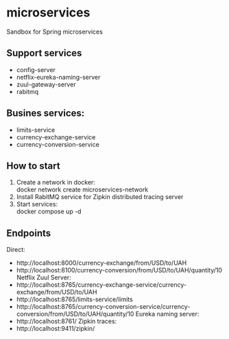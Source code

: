 # microservices
Sandbox for Spring microservices 

## Support services
- config-server
- netflix-eureka-naming-server
- zuul-gateway-server
- rabitmq

## Busines services:
- limits-service
- currency-exchange-service
- currency-conversion-service

## How to start
1. Create a network in docker:  
    docker network create microservices-network
2. Install RabitMQ service for Zipkin distributed tracing server 
3. Start services:  
    docker compose up -d
   
## Endpoints
Direct:
- http://localhost:8000/currency-exchange/from/USD/to/UAH
- http://localhost:8100/currency-conversion/from/USD/to/UAH/quantity/10
  Netflix Zuul Server:
- http://localhost:8765/currency-exchange-service/currency-exchange/from/USD/to/UAH
- http://localhost:8765/limits-service/limits
- http://localhost:8765/currency-conversion-service/currency-conversion/from/USD/to/UAH/quantity/10
  Eureka naming server:
- http://localhost:8761/
  Zipkin traces:
- http://localhost:9411/zipkin/